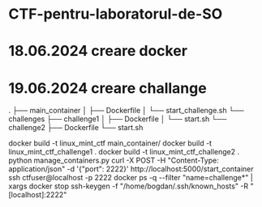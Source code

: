 # CTF-pentru-laboratorul-de-SO

# 18.06.2024 creare docker

# 19.06.2024 creare challange

.
├── main_container
│   ├── Dockerfile
│   └── start_challenge.sh
└── challenges
    ├── challenge1
    │   ├── Dockerfile
    │   └── start.sh
    └── challenge2
        ├── Dockerfile
        └── start.sh

docker build -t linux_mint_ctf main_container/
docker build -t linux_mint_ctf_challenge1 .
docker build -t linux_mint_ctf_challenge2 .
python manage_containers.py
curl -X POST -H "Content-Type: application/json" -d '{"port": 2222}' http://localhost:5000/start_container
ssh ctfuser@localhost -p 2222
docker ps -q --filter "name=challenge*" | xargs docker stop
ssh-keygen -f "/home/bogdan/.ssh/known_hosts" -R "[localhost]:2222"

